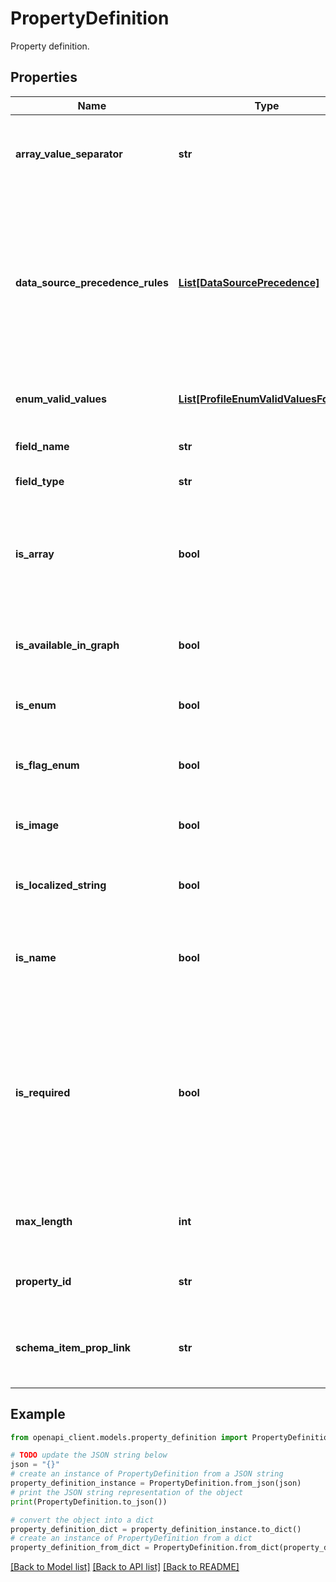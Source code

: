 # PropertyDefinition

Property definition.

## Properties

Name | Type | Description | Notes
------------ | ------------- | ------------- | -------------
**array_value_separator** | **str** | Array value separator for properties with isArray set. | [optional] 
**data_source_precedence_rules** | [**List[DataSourcePrecedence]**](DataSourcePrecedence.md) | This is specific to interactions modeled as activities. Data sources are used to determine where data is stored and also in precedence rules. | [optional] [readonly] 
**enum_valid_values** | [**List[ProfileEnumValidValuesFormat]**](ProfileEnumValidValuesFormat.md) | Describes valid values for an enum property. | [optional] 
**field_name** | **str** | Name of the property. | 
**field_type** | **str** | Type of the property. | 
**is_array** | **bool** | Indicates if the property is actually an array of the fieldType above on the data api. | [optional] 
**is_available_in_graph** | **bool** | Whether property is available in graph or not. | [optional] 
**is_enum** | **bool** | Indicates if the property is an enum. | [optional] 
**is_flag_enum** | **bool** | Indicates if the property is an flag enum. | [optional] 
**is_image** | **bool** | Whether the property is an Image. | [optional] 
**is_localized_string** | **bool** | Whether the property is a localized string. | [optional] 
**is_name** | **bool** | Whether the property is a name or a part of name. | [optional] 
**is_required** | **bool** | Whether property value is required on instances, IsRequired field only for Interaction. Profile Instance will not check for required field. | [optional] 
**max_length** | **int** | Max length of string. Used only if type is string. | [optional] 
**property_id** | **str** | The ID associated with the property. | [optional] 
**schema_item_prop_link** | **str** | URL encoded schema.org item prop link for the property. | [optional] 

## Example

```python
from openapi_client.models.property_definition import PropertyDefinition

# TODO update the JSON string below
json = "{}"
# create an instance of PropertyDefinition from a JSON string
property_definition_instance = PropertyDefinition.from_json(json)
# print the JSON string representation of the object
print(PropertyDefinition.to_json())

# convert the object into a dict
property_definition_dict = property_definition_instance.to_dict()
# create an instance of PropertyDefinition from a dict
property_definition_from_dict = PropertyDefinition.from_dict(property_definition_dict)
```
[[Back to Model list]](../README.md#documentation-for-models) [[Back to API list]](../README.md#documentation-for-api-endpoints) [[Back to README]](../README.md)


